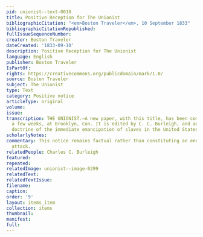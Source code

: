 ```yaml
---
pid: unionist--text-0010
title: Positive Reception for The Unionist
bibliographicCitation: "<em>Boston Traveler</em>, 10 September 1833"
bibliographicCitationRepublished: 
fullIssueSequenceNumber: 
creator: Boston Traveler
dateCreated: '1833-09-10'
description: Positive Reception for The Unionist
language: English
publisher: Boston Traveler
IsPartOf: 
rights: https://creativecommons.org/publicdomain/mark/1.0/
source: Boston Traveler
subject: The Unionist
type: Text
category: Positive notice
articleType: original
volume: 
issue: 
transcription: THE UNIONIST.—A new paper, with this title, has been commenced, within
  a few weeks, at Brooklyn, Con. It is edited by C. C. Burleigh, and advocates the
  doctrine of the immediate emancipation of slaves in the United States.
scholarlyNotes: 
commentary: This notice remains factual rather than constituting an endorsement or
  attack.
relatedPeople: Charles C. Burleigh
featured: 
repeated: 
relatedImage: unionist--image-0299
relatedText: 
relatedTextIssue: 
filename: 
caption: 
order: '9'
layout: items_item
collection: items
thumbnail: 
manifest: 
full: 
---
```

